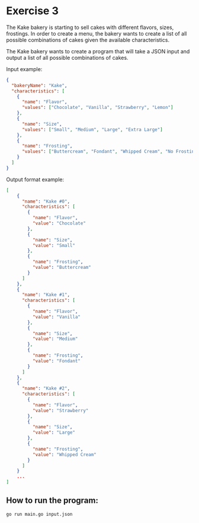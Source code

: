 # Exercise 3

The Kake bakery is starting to sell cakes with different flavors, sizes, frostings. In order to create a menu, the bakery wants to create a list of all possible combinations of cakes given the available characteristics.

The Kake bakery wants to create a program that will take a JSON input and output a list of all possible combinations of cakes.

Input example:
```json
{
  "bakeryName": "Kake",
  "characteristics": [
    {
      "name": "Flavor",
      "values": ["Chocolate", "Vanilla", "Strawberry", "Lemon"]
    },
    {
      "name": "Size",
      "values": ["Small", "Medium", "Large", "Extra Large"]
    },
    {
      "name": "Frosting",
      "values": ["Buttercream", "Fondant", "Whipped Cream", "No Frosting"]
    }
  ]
}

```

Output format example:
```json
[
    {
      "name": "Kake #0",
      "characteristics": [
        {
          "name": "Flavor",
          "value": "Chocolate"
        },
        {
          "name": "Size",
          "value": "Small"
        },
        {
          "name": "Frosting",
          "value": "Buttercream"
        }
      ]
    },
    {
      "name": "Kake #1",
      "characteristics": [
        {
          "name": "Flavor",
          "value": "Vanilla"
        },
        {
          "name": "Size",
          "value": "Medium"
        },
        {
          "name": "Frosting",
          "value": "Fondant"
        }
      ]
    },
    {
      "name": "Kake #2",
      "characteristics": [
        {
          "name": "Flavor",
          "value": "Strawberry"
        },
        {
          "name": "Size",
          "value": "Large"
        },
        {
          "name": "Frosting",
          "value": "Whipped Cream"
        }
      ]
    }
    ...
]
```

## How to run the program:

```bash
go run main.go input.json
```
        